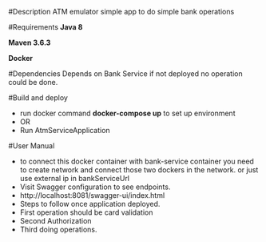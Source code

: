 #Description
ATM emulator simple app to do simple bank operations 


#Requirements
**Java 8**

**Maven 3.6.3**

**Docker**


#Dependencies
Depends on Bank Service if not deployed no operation could be done.


#Build and deploy
* run docker command **docker-compose up** to set up environment
* OR
* Run AtmServiceApplication

#User Manual
* to connect this docker container with bank-service container you need to create network and connect those two dockers in the network. or just use external ip in bankServiceUrl
* Visit Swagger configuration to see endpoints.
* http://localhost:8081/swagger-ui/index.html
* Steps to follow once application deployed.
* First operation should be card validation
* Second Authorization
* Third doing operations.

